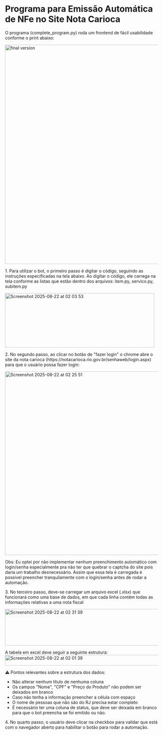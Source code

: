 <H1>Programa para Emissão Automática de NFe no Site Nota Carioca</H1>

O programa (complete_program.py) roda um frontend de fácil usabilidade conforme o print abaixo:

<img width="697" height="723" alt="final version" src="https://github.com/user-attachments/assets/82fdd7ac-3b5d-4954-ac2d-b1d4b23b6b6e" />
<p>

<p> 1. Para utilizar o bot, o primeiro passo é digitar o código, seguindo as instruções especificadas na tela abaixo.
Ao digitar o código, ele carrega na tela conforme as listas que estão dentro dos arquivos: item.py, servico.py, subitem.py </p>
<img width="492" height="179" alt="Screenshot 2025-08-22 at 02 03 53" src="https://github.com/user-attachments/assets/6df6429c-842c-4966-962b-028258c949ab" />

<p>

<p> 2. No segundo passo, ao clicar no botão de "fazer login" o chrome abre o site da nota carioca 
  (https://notacarioca.rio.gov.br/senhaweb/login.aspx) para que o usuário possa fazer login: </p>
<img width="995" height="605" alt="Screenshot 2025-08-22 at 02 25 51" src="https://github.com/user-attachments/assets/5ab0c82d-2ab3-469a-811b-a5b43fe32168" />

Obs: Eu optei por não implementar nenhum preenchimento automático com login/senha especialmente pra não ter que quebrar o captcha do site 
pois daria um trabalho desnecessário. Assim que essa tela é carregada é possível preencher tranquilamente com o login/senha antes de rodar a automação.

<p>
  
<p> 3. No terceiro passo, deve-se carregar um arquivo excel (.xlsx) que funcionará como uma base de dados, 
  em que cada linha contém todas as informações relativas a uma nota fiscal</p>
  
<img width="681" height="120" alt="Screenshot 2025-08-22 at 02 31 39" src="https://github.com/user-attachments/assets/3b156bf0-f6dd-4267-b1e4-b1e9e9303ec8" /><br>

A tabela em excel deve seguir a seguinte estrutura:
<img width="884" height="35" alt="Screenshot 2025-08-22 at 02 01 39" src="https://github.com/user-attachments/assets/77a1dd38-b297-4565-960f-522dccc37fe0" />

:warning: Pontos relevantes sobre a estrutura dos dados:

- Não alterar nenhum título de nenhuma coluna
- Os campos "Nome", "CPF" e "Preço do Produto" não podem ser deixados em branco
- Caso não tenha a informação preencher a célula com espaço
- O nome de pessoas que não são do RJ precisa estar completo
- É necessário ter uma coluna de status, que deve ser deixada em branco para que o bot preencha se foi emitido ou não.

<p> 4. No quarto passo, o usuário deve clicar na checkbox para validar que está com o navegador aberto para habilitar o botão para rodar a automação.</p>








